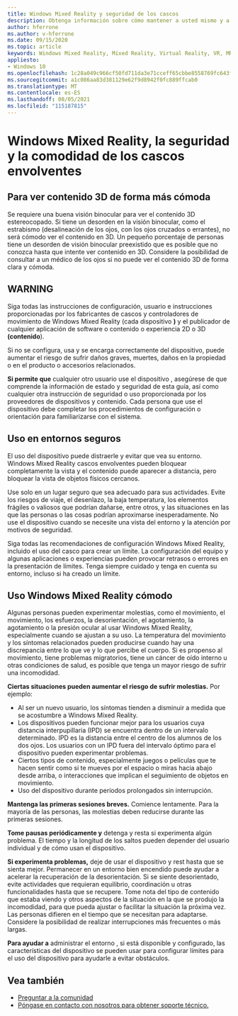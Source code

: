 ```yaml
---
title: Windows Mixed Reality y seguridad de los cascos
description: Obtenga información sobre cómo mantener a usted mismo y a los usuarios en buen estado, seguro y cómodo al usar Windows Mixed Reality aplicaciones.
author: hferrone
ms.author: v-hferrone
ms.date: 09/15/2020
ms.topic: article
keywords: Windows Mixed Reality, Mixed Reality, Virtual Reality, VR, MR, Feedback, Centro de opiniones, bugs
appliesto:
- Windows 10
ms.openlocfilehash: 1c28a049c966cf50fd711da3e71cceff65cbbe8558769fc643f3e2065539caf4
ms.sourcegitcommit: a1c086aa83d381129e62f9d8942f0fc889ffcab0
ms.translationtype: MT
ms.contentlocale: es-ES
ms.lasthandoff: 08/05/2021
ms.locfileid: "115187815"
---
```

# <a name="windows-mixed-reality-immersive-headset-health-safety-and-comfort"></a>Windows Mixed Reality, la seguridad y la comodidad de los cascos envolventes

## <a name="to-view-3d-content-more-comfortably"></a>Para ver contenido 3D de forma más cómoda

Se requiere una buena visión binocular para ver el contenido 3D estereocopado. Si tiene un desorden en la visión binocular, como el estrabismo (desalineación de los ojos, con los ojos cruzados o errantes), no será cómodo ver el contenido en 3D. Un pequeño porcentaje de personas tiene un desorden de visión binocular preexistido que es posible que no conozca hasta que intente ver contenido en 3D. Considere la posibilidad de consultar a un médico de los ojos si no puede ver el contenido 3D de forma clara y cómoda.

## <a name="warning"></a>WARNING

Siga todas las instrucciones de configuración, usuario e instrucciones proporcionadas por los fabricantes de cascos y controladores de movimiento de Windows Mixed Reality (cada dispositivo **)** y el publicador de cualquier aplicación de software o contenido o experiencia 2D o 3D **(contenido**).

Si no se configura, usa y se encarga correctamente del dispositivo, puede aumentar el riesgo de sufrir daños graves, muertes, daños en la propiedad o en el producto o accesorios relacionados.

**Si permite que** cualquier otro usuario use el dispositivo , asegúrese de que comprende la información de estado y seguridad de esta guía, así como cualquier otra instrucción de seguridad o uso proporcionada por los proveedores de dispositivos y contenido. Cada persona que use el dispositivo debe completar los procedimientos de configuración o orientación para familiarizarse con el sistema.

## <a name="use-in-safe-surroundings"></a>Uso en entornos seguros

El uso del dispositivo puede distraerle y evitar que vea su entorno. Windows Mixed Reality cascos envolventes pueden bloquear completamente la vista y el contenido puede aparecer a distancia, pero bloquear la vista de objetos físicos cercanos.

Use solo en un lugar seguro que sea adecuado para sus actividades. Evite los riesgos de viaje, el desenlazo, la baja temperatura, los elementos frágiles o valiosos que podrían dañarse, entre otros, y las situaciones en las que las personas o las cosas podrían aproximarse inesperadamente. No use el dispositivo cuando se necesite una vista del entorno y la atención por motivos de seguridad.

Siga todas las recomendaciones de configuración Windows Mixed Reality, incluido el uso del casco para crear un límite. La configuración del equipo y algunas aplicaciones o experiencias pueden provocar retrasos o errores en la presentación de límites. Tenga siempre cuidado y tenga en cuenta su entorno, incluso si ha creado un límite.

## <a name="using-windows-mixed-reality-comfortably"></a>Uso Windows Mixed Reality cómodo

 Algunas personas pueden experimentar molestias, como el movimiento, el movimiento, los esfuerzos, la desorientación, el agotamiento, la agotamiento o la presión ocular al usar Windows Mixed Reality, especialmente cuando se ajustan a su uso. La temperatura del movimiento y los síntomas relacionados pueden producirse cuando hay una discrepancia entre lo que ve y lo que percibe el cuerpo. Si es propenso al movimiento, tiene problemas migratorios, tiene un cáncer de oído interno u otras condiciones de salud, es posible que tenga un mayor riesgo de sufrir una incomodidad.

**Ciertas situaciones pueden aumentar el riesgo de sufrir molestias.** Por ejemplo:

* Al ser un nuevo usuario, los síntomas tienden a disminuir a medida que se acostumbre a Windows Mixed Reality.
* Los dispositivos pueden funcionar mejor para los usuarios cuya distancia interpupillaria (IPD) se encuentra dentro de un intervalo determinado. IPD es la distancia entre el centro de los alumnos de los dos ojos. Los usuarios con un IPD fuera del intervalo óptimo para el dispositivo pueden experimentar problemas.
* Ciertos tipos de contenido, especialmente juegos o películas que te hacen sentir como si te mueves por el espacio o miras hacia abajo desde arriba, o interacciones que implican el seguimiento de objetos en movimiento.
* Uso del dispositivo durante períodos prolongados sin interrupción.

**Mantenga las primeras sesiones breves.** Comience lentamente. Para la mayoría de las personas, las molestias deben reducirse durante las primeras sesiones.

**Tome pausas periódicamente y** detenga y resta si experimenta algún problema. El tiempo y la longitud de los saltos pueden depender del usuario individual y de cómo usan el dispositivo.

**Si experimenta problemas,** deje de usar el dispositivo y rest hasta que se sienta mejor. Permanecer en un entorno bien encendido puede ayudar a acelerar la recuperación de la desorientación. Si se siente desorientado, evite actividades que requieran equilibrio, coordinación u otras funcionalidades hasta que se recupere. Tome nota del tipo de contenido que estaba viendo y otros aspectos de la situación en la que se produjo la incomodidad, para que pueda ajustar o facilitar la situación la próxima vez. Las personas difieren en el tiempo que se necesitan para adaptarse. Considere la posibilidad de realizar interrupciones más frecuentes o más largas.

**Para ayudar a** administrar el entorno , si está disponible y configurado, las características del dispositivo se pueden usar para configurar límites para el uso del dispositivo para ayudarle a evitar obstáculos.


## <a name="see-also"></a>Vea también
* [Preguntar a la comunidad](https://answers.microsoft.com)
* [Póngase en contacto con nosotros para obtener soporte técnico.](https://support.microsoft.com/contactus/)